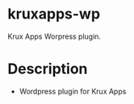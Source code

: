 kruxapps-wp
===========

Krux Apps Worpress plugin.

Description
===========

* Wordpress plugin for Krux Apps


